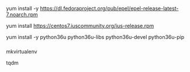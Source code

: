 yum install -y https://dl.fedoraproject.org/pub/epel/epel-release-latest-7.noarch.rpm


yum install https://centos7.iuscommunity.org/ius-release.rpm


yum install -y python36u python36u-libs python36u-devel python36u-pip




###

mkvirtualenv

tqdm
